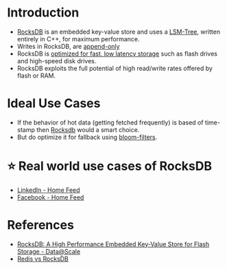 
# Introduction
- [RocksDB](http://rocksdb.org/) is an embedded key-value store and uses a [LSM-Tree](../5_DataStructuresUsedInDB/LSMTree.md), written entirely in C++, for maximum performance.
- Writes in RocksDB, are [append-only](../5_DataStructuresUsedInDB/AppendOnlyProperty.md)
- RocksDB is [optimized for fast, low latency storage](../../7_PropertiesDistributedSystem/Scalability/Latency.md) such as flash drives and high-speed disk drives. 
- RocksDB exploits the full potential of high read/write rates offered by flash or RAM.

# Ideal Use Cases
- If the behavior of hot data (getting fetched frequently) is based of time-stamp then [Rocksdb]() would a smart choice.
- But do optimize it for fallback using [bloom-filters](../5_DataStructuresUsedInDB/LSMTree.md).

# :star: Real world use cases of RocksDB
- [LinkedIn - Home Feed](../../1_TechStacks/LinkedIn/Readme.md)
- [Facebook - Home Feed](../../1_TechStacks/FacebookTechStack.md)

# References
- [RocksDB: A High Performance Embedded Key-Value Store for Flash Storage - Data@Scale](https://www.youtube.com/watch?v=V_C-T5S-w8g)
- [Redis vs RocksDB](https://stackoverflow.com/questions/31831706/redis-vs-rocksdb)